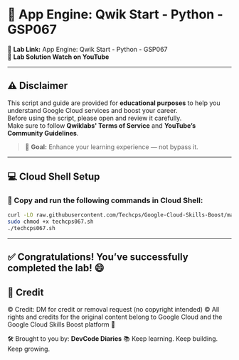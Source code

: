 # 📘 App Engine: Qwik Start - Python - GSP067

🚀 **Lab Link:** App Engine: Qwik Start - Python - GSP067  
🎥 **Lab Solution Watch on YouTube**

---

## ⚠️ Disclaimer

This script and guide are provided for **educational purposes** to help you understand Google Cloud services and boost your career.  
Before using the script, please open and review it carefully.  
Make sure to follow **Qwiklabs' Terms of Service** and **YouTube’s Community Guidelines**.

> 🎯 **Goal:** Enhance your learning experience — not bypass it.

---

## 💻 Cloud Shell Setup

### 🚨 Copy and run the following commands in Cloud Shell:

```bash
curl -LO raw.githubusercontent.com/Techcps/Google-Cloud-Skills-Boost/master/App%20Engine%3A%20Qwik%20Start%20-%20Python/techcps067.sh
sudo chmod +x techcps067.sh
./techcps067.sh
```
---
## ✅ Congratulations! You’ve successfully completed the lab! 😄

## 📝 Credit
© Credit: DM for credit or removal request (no copyright intended)
© All rights and credits for the original content belong to Google Cloud and the Google Cloud Skills Boost platform 🙏

🛠️ Brought to you by: **DevCode Diaries**
📚 Keep learning. Keep building. Keep growing.
